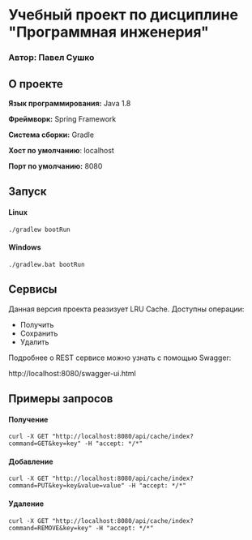 # Учебный проект по дисциплине "Программная инженерия"

### Автор: Павел Сушко

## О проекте
**Язык программирования:** Java 1.8

**Фреймворк:** Spring Framework

**Система сборки:** Gradle

**Хост по умолчанию**: localhost

**Порт по умолчанию:** 8080

## Запуск

#### Linux
```shell script
./gradlew bootRun
```

#### Windows
```shell script
./gradlew.bat bootRun
```

## Сервисы

Данная версия проекта реазизует LRU Cache. Доступны операции:

* Получить
* Сохранить
* Удалить

Подробнее о REST сервисе можно узнать с помощью Swagger:

http://localhost:8080/swagger-ui.html

## Примеры запросов

#### Получение

```
curl -X GET "http://localhost:8080/api/cache/index?command=GET&key=key" -H "accept: */*"
```

#### Добавление

```
curl -X GET "http://localhost:8080/api/cache/index?command=PUT&key=key&value=value" -H "accept: */*"
```

#### Удаление

```
curl -X GET "http://localhost:8080/api/cache/index?command=REMOVE&key=key" -H "accept: */*"
```
